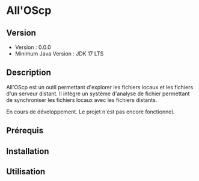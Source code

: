 # All'OScp

## Version

- Version : 0.0.0
- Minimum Java Version : JDK 17 LTS

## Description

All'OScp est un outil permettant d'explorer les fichiers locaux et les fichiers d'un serveur distant.
Il intègre un système d'analyse de fichier permettant de synchroniser les fichiers locaux avec les fichiers distants.

En cours de développement. Le projet n'est pas encore fonctionnel.

## Prérequis

## Installation

## Utilisation
